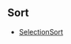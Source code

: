 ## Sort

* [SelectionSort](https://github.com/steveLauwh/Data-Structures-And-Algorithms/tree/master/Sort/SelectionSort)


